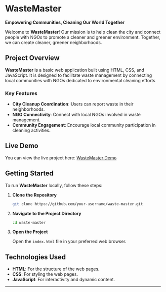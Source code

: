 # WasteMaster

**Empowering Communities, Cleaning Our World Together**

Welcome to **WasteMaster**! Our mission is to help clean the city and connect people with NGOs to promote a cleaner and greener environment. Together, we can create cleaner, greener neighborhoods. 

## Project Overview

**WasteMaster** is a basic web application built using HTML, CSS, and JavaScript. It is designed to facilitate waste management by connecting local communities with NGOs dedicated to environmental cleaning efforts. 

### Key Features

- **City Cleanup Coordination**: Users can report waste in their neighborhoods.
- **NGO Connectivity**: Connect with local NGOs involved in waste management.
- **Community Engagement**: Encourage local community participation in cleaning activities.

## Live Demo

You can view the live project here: [WasteMaster Demo](https://sonamkumari29.github.io/waste-master/) 


## Getting Started

To run **WasteMaster** locally, follow these steps:

1. **Clone the Repository**

   ```bash
   git clone https://github.com/your-username/waste-master.git
   ```

2. **Navigate to the Project Directory**

   ```bash
   cd waste-master
   ```

3. **Open the Project**

   Open the `index.html` file in your preferred web browser.

## Technologies Used

- **HTML**: For the structure of the web pages.
- **CSS**: For styling the web pages.
- **JavaScript**: For interactivity and dynamic content.



---
